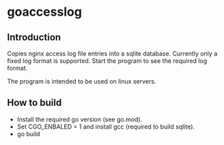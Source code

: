 # goaccesslog

## Introduction

Copies nginx access log file entries into a sqlite database.
Currently only a fixed log format is supported.
Start the program to see the required log format.

The program is intended to be used on linux servers.

## How to build

- Install the required go version (see go.mod).
- Set CGO_ENBALED = 1 and install gcc (required to build sqlite).
- go build
